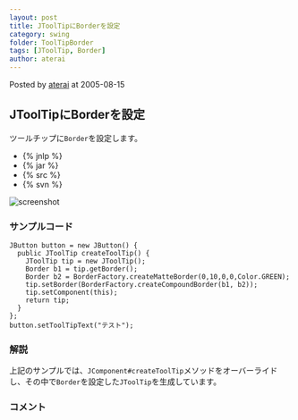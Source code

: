 ```yaml
---
layout: post
title: JToolTipにBorderを設定
category: swing
folder: ToolTipBorder
tags: [JToolTip, Border]
author: aterai
---
```


Posted by [aterai](http://terai.xrea.jp/aterai.html) at 2005-08-15

## JToolTipにBorderを設定
ツールチップに`Border`を設定します。

- {% jnlp %}
- {% jar %}
- {% src %}
- {% svn %}

<!-- dummy comment line for breaking list -->

![screenshot](http://lh6.ggpht.com/_9Z4BYR88imo/TQTVjcQsX6I/AAAAAAAAAn0/tieki8bniAM/s800/ToolTipBorder.png)

### サンプルコード
<pre class="prettyprint"><code>JButton button = new JButton() {
  public JToolTip createToolTip() {
    JToolTip tip = new JToolTip();
    Border b1 = tip.getBorder();
    Border b2 = BorderFactory.createMatteBorder(0,10,0,0,Color.GREEN);
    tip.setBorder(BorderFactory.createCompoundBorder(b1, b2));
    tip.setComponent(this);
    return tip;
  }
};
button.setToolTipText("テスト");
</code></pre>

### 解説
上記のサンプルでは、`JComponent#createToolTip`メソッドをオーバーライドし、その中で`Border`を設定した`JToolTip`を生成しています。

### コメント

